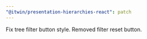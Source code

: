 ```yaml
---
"@itwin/presentation-hierarchies-react": patch
---
```


Fix tree filter button style.
Removed filter reset button.
